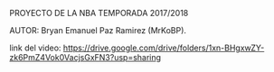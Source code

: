 PROYECTO DE LA NBA TEMPORADA 2017/2018

AUTOR: Bryan Emanuel Paz Ramirez (MrKoBP).

link del video: https://drive.google.com/drive/folders/1xn-BHgxwZY-zk6PmZ4Vok0VacjsGxFN3?usp=sharing
